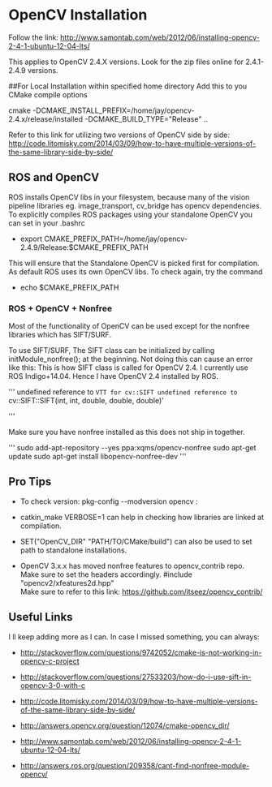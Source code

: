 # OpenCV Installation

Follow the link: http://www.samontab.com/web/2012/06/installing-opencv-2-4-1-ubuntu-12-04-lts/

This applies to OpenCV 2.4.X versions. Look for the zip files online for 2.4.1-2.4.9 versions.

##For Local Installation within specified home directory
Add this to you CMake compile options

 cmake -DCMAKE_INSTALL_PREFIX=/home/jay/opencv-2.4.x/release/installed -DCMAKE_BUILD_TYPE="Release" .. 

Refer to this link for utilizing two versions of OpenCV side by side: http://code.litomisky.com/2014/03/09/how-to-have-multiple-versions-of-the-same-library-side-by-side/


## ROS and OpenCV

ROS installs OpenCV libs in your filesystem, because many of the vision pipeline libraries eg. image_transport, cv_bridge has opencv dependencies. 
To explicitly compiles ROS packages using your standalone OpenCV you can set in your .bashrc

* export CMAKE_PREFIX_PATH=/home/jay/opencv-2.4.9/Release:$CMAKE_PREFIX_PATH

This will ensure that the Standalone OpenCV is picked first for compilation. As default ROS uses its own  OpenCV libs.
To check again, try the command 

* echo $CMAKE_PREFIX_PATH


### ROS + OpenCV + Nonfree

Most of the functionality of OpenCV can be used except for the nonfree libraries which has SIFT/SURF. 

To use SIFT/SURF, The SIFT class can be initialized by calling  initModule_nonfree(); at the beginning. Not doing this can cause an error like this:
This is how SIFT class is called for OpenCV 2.4. I currently use ROS Indigo+14.04. Hence I have OpenCV 2.4 installed by ROS.

'''
 undefined reference to `VTT for cv::SIFT
 undefined reference to `cv::SIFT::SIFT(int, int, double, double, double)'

'''

Make sure you have nonfree installed as this does not ship in together.

'''
sudo add-apt-repository --yes ppa:xqms/opencv-nonfree
sudo apt-get update 
sudo apt-get install libopencv-nonfree-dev
'''


## Pro Tips

* To check version: pkg-config --modversion opencv : 

* catkin_make VERBOSE=1 can help in checking how libraries are linked at compilation.

* SET("OpenCV_DIR" "PATH/TO/CMake/build") can also be used to set path to standalone installations. 

* OpenCV 3.x.x has moved nonfree features to opencv_contrib repo. Make sure to set the headers accordingly.    #include "opencv2/xfeatures2d.hpp" 	
  Make sure to refer to this link: https://github.com/itseez/opencv_contrib/


## Useful Links

I ll keep adding more as I can. In case I missed something, you can always:

* http://stackoverflow.com/questions/9742052/cmake-is-not-working-in-opencv-c-project

* http://stackoverflow.com/questions/27533203/how-do-i-use-sift-in-opencv-3-0-with-c	

* http://code.litomisky.com/2014/03/09/how-to-have-multiple-versions-of-the-same-library-side-by-side/

* http://answers.opencv.org/question/12074/cmake-opencv_dir/

* http://www.samontab.com/web/2012/06/installing-opencv-2-4-1-ubuntu-12-04-lts/

* http://answers.ros.org/question/209358/cant-find-nonfree-module-opencv/











